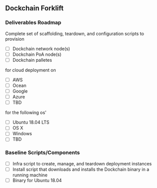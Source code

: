 ## Dockchain Forklift  

### Deliverables Roadmap  
Complete set of scaffolding, teardown, and configuration scripts to provision  
- [ ] Dockchain network node(s)  
- [ ] Dockchain PoA node(s)  
- [ ] Dockchain palletes  

for cloud deployment on
- [ ] AWS  
- [ ] Ocean  
- [ ] Google  
- [ ] Azure  
- [ ] TBD

for the following os'
- [ ] Ubuntu 18.04 LTS  
- [ ] OS X  
- [ ] Windows    
- [ ] TBD  

### Baseline Scripts/Components  
- [ ] Infra script to create, manage, and teardown deployment instances
- [ ] Install script that downloads and installs the Dockchain binary in a running machine
- [ ] Binary for Ubuntu 18.04

